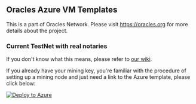 ## Oracles Azure VM Templates

This is a part of Oracles Network.
Please visit https://oracles.org for more details about the project.

### Current TestNet with real notaries
If you don't know what this means, please refer to [our wiki](https://github.com/oraclesorg/oracles-wiki).

If you already have your mining key, you're familiar with the procedure of setting up a mining node and just need a link to the Azure template, please click below:

[![Deploy to Azure](http://azuredeploy.net/deploybutton.png)](https://portal.azure.com/#create/Microsoft.Template/uri/https%3A%2F%2Fraw.githubusercontent.com%2Foraclesorg%2Fdeployment-azure%2FAlphaTestTestNet%2FTestTestNet%2Fmining-node%2Ftemplate.json)

